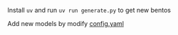 Install `uv` and run `uv run generate.py` to get new bentos

Add new models by modify [config.yaml](./config.yaml)
